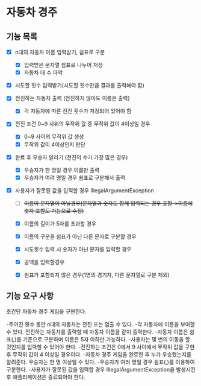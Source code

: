 # 자동차 경주

## 기능 목록
- [x] n대의 자동차 이름 입력받기, 쉼표로 구분
    - [x] 입력받은 문자열 쉼표로 나누어 저장
    - [x] 자동차 대 수 파악

- [x] 시도할 횟수 입력받기(시도할 횟수만큼 결과를 출력해야 함)

- [x] 전진하는 자동차 출력 (전진하지 않아도 이름은 출력)
    - [x] 각 자동차에 따른 전진 횟수가 저장되어 있어야 함

- [x] 전진 조건 0~9 사위의 무작위 값 중 무작위 값이 4이상일 경우
    - [x] 0~9 사이의 무작위 값 생성
    - [x] 무작위 값이 4이상인지 판단

- [x] 완료 후 우승자 알리기 (전진의 수가 가장 많은 경우)
    - [x] 우승자가 한 명일 경우 이름만 출력
    - [x] 우승자가 여려 명일 경우 쉼표로 구분해서 출력

- [x] 사용자가 잘못된 값을 입력할 경우 IllegalArgumentException
    - [ ] ~~이름이 문자열이 아닐경우(문자열과 숫자도 함께 입력되는 경우 포함->이름에 숫자 포함도 가능으로 수정)~~
    - [x] 이름의 길이가 5자를 초과할 경우
    - [x] 이름의 구분을 쉼표가 아닌 다른 문자로 구분할 경우
    - [x] 시도횟수 입력 시 숫자가 아닌 문자를 입력할 경우
    - [x] 공백을 입력할경우
    - [x] 쉼표가 포함되지 않은 경우(1명의 경기자, 다른 문자열로 구분 제외)


## 기능 요구 사항
초간단 자동차 경주 게임을 구현한다.

-주어진 횟수 동안 n대의 자동차는 전진 또는 멈출 수 있다.
-각 자동차에 이름을 부여할 수 있다. 전진하는 자동차를 출력할 때 자동차 이름을 같이 출력한다.
-자동차 이름은 쉼표(,)를 기준으로 구분하며 이름은 5자 이하만 가능하다.
-사용자는 몇 번의 이동을 할 것인지를 입력할 수 있어야 한다.
-전진하는 조건은 0에서 9 사이에서 무작위 값을 구한 후 무작위 값이 4 이상일 경우이다.
-자동차 경주 게임을 완료한 후 누가 우승했는지를 알려준다. 우승자는 한 명 이상일 수 있다.
-우승자가 여러 명일 경우 쉼표(,)를 이용하여 구분한다.
-사용자가 잘못된 값을 입력할 경우 IllegalArgumentException을 발생시킨 후 애플리케이션은 종료되어야 한다.
